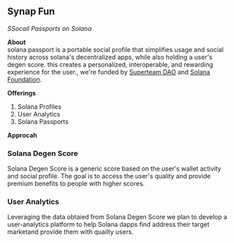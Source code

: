 ## Synap Fun
*SSocail Passports on Solana*

**About**<br/>
solana passport is a portable social profile that simplifies usage and social history across solana's decentralized apps, while also holding a user's degen score. this creates a personalized, interoperable, and rewarding experience for the user., we're funded by [Superteam DAO](https://superteam.fun/) and [Solana Foundation](https://solana.org/).

**Offerings**
1. Solana Profiles
2. User Analytics
3. Solana Passports

**Approcah**
### Solana Degen Score 
Solana Degen Score is a generic score based on the user's wallet activity and social profile. The goal is to access the user's quality and provide premium benefits to people with higher scores.

### User Analytics
Leveraging the data obtaied from Solana Degen Score we plan to develop a user-analytics platform to help Solana dapps find address their target marketand provide them with quailty users.

